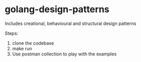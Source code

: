# golang-design-patterns
Includes creational, behavioural and structural design patterns

Steps:
1. clone the codebase
2. make run
3. Use  postman collection to play with the examples
